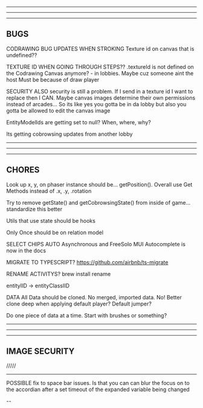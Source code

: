 --------------------------------------------------------------------------------------
--------------------------------------------------------------------------------------
--------------------------------------------------------------------------------------
BUGS
--------------------------------------------------------------------------------------

CODRAWING BUG UPDATES
  WHEN STROKING
    Texture id on canvas that is undefined?? 
    
  TEXTURE ID WHEN GOING THROUGH STEPS??
    .textureId is not defined on the Codrawing Canvas anymore? - in lobbies. Maybe cuz someone aint the host
    Must be because of draw player 

  SECURITY
    ALSO security is still a problem. If I send in a texture id I want to replace then I CAN. Maybe canvas images determine their own permissions instead of arcades...
    So its like yes you gotta be in da lobby but also you gotta be allowed to edit the canvas image


EntityModelIds are getting set to null? When, where, why?

Its getting cobrowsing updates from another lobby

--------------------------------------------------------------------------------------
--------------------------------------------------------------------------------------
--------------------------------------------------------------------------------------
CHORES
--------------------------------------------------------------------------------------

Look up x, y, on phaser instance should be... getPosition(). Overall use Get Methods instead of .x, .y, .rotation

Try to remove getState() and getCobrowsingState() from inside of game... standardize this better

Utils that use state should be hooks

Only Once should be on relation model

SELECT CHIPS AUTO 
  Asynchronous and FreeSolo MUI Autocomplete is now in the docs

MIGRATE TO TYPESCRIPT?
  https://github.com/airbnb/ts-migrate

RENAME ACTIVITYS?
  brew install rename

entityIID -> entityClassIID

DATA
  All Data should be cloned. No merged, imported data. No!
  Better clone deep when applying default player? Default jumper?

  Do one piece of data at a time. Start with brushes or something?

--------------------------------------------------------------------------------------
--------------------------------------------------------------------------------------
--------------------------------------------------------------------------------------
IMAGE SECURITY
--------------------------------------------------------------------------------------


/////

----

POSSIBLE fix to space bar issues. Is that you can can blur the focus on to the accordian after a set timeout of the expanded variable being changed

--